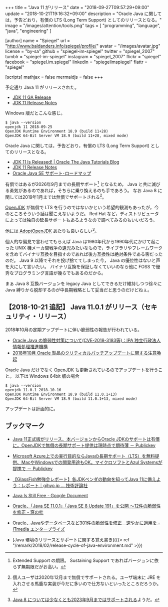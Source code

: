 +++
title = "Java 11 がリリース"
date = "2018-09-27T09:57:29+09:00"
update = "2018-10-21T19:16:32+09:00"
description = "Oracle Java に関しては，予告どおり，有償の LTS (Long Term Support) としてのリリースとなる。"
image = "/images/attention/tools.png"
tags  = [ "programming", "language", "java", "engineering" ]

[author]
  name      = "Spiegel"
  url       = "http://www.baldanders.info/spiegel/profile/"
  avatar    = "/images/avatar.jpg"
  license   = "by-sa"
  github    = "spiegel-im-spiegel"
  twitter   = "spiegel_2007"
  tumblr    = "spiegel-im-spiegel"
  instagram = "spiegel_2007"
  flickr    = "spiegel"
  facebook  = "spiegel.im.spiegel"
  linkedin  = "spiegelimspiegel"
  flattr    = "spiegel"

[scripts]
  mathjax = false
  mermaidjs = false
+++

予定通り Java 11 がリリースされた。

- [JDK 11 GA Release](https://jdk.java.net/11/)
- [JDK 11 Release Notes](https://jdk.java.net/11/release-notes)

Windows 版だとこんな感じ。

```text
$ java --version
openjdk 11 2018-09-25
OpenJDK Runtime Environment 18.9 (build 11+28)
OpenJDK 64-Bit Server VM 18.9 (build 11+28, mixed mode)
```

Oracle Java に関しては，予告どおり，有償の LTS (Long Term Support) としてのリリースとなる。

- [JDK 11 Is Released! | Oracle The Java Tutorials Blog](https://blogs.oracle.com/thejavatutorials/jdk-11-is-released)
- [JDK 11 Release Notes](https://www.oracle.com/technetwork/java/javase/11-relnotes-5012447.html)
- [Oracle Java SE サポート･ロードマップ](https://www.oracle.com/technetwork/jp/java/eol-135779-ja.html)

有償ではあるが2026年9月までの長期サポート[^j11] となるため， Java と共に滅びる勇気があるのであれば，そちらに乗り換えるのも手であろう。
なお Java 8 に関しては2019年1月までは無償でサポートされる[^j8p]。

[^j8p]: 個人ユーザは2020年12月まで無償でサポートされる。ユーザ端末に JRE を入れさせる馬鹿な実装が今だに多いので仕方ないといったところだろうか。
[^j11]: Extended Support の期限。 Sustaining Support であればバージョンに依らず無期限だがお高い。

[OpenJDK] が無償で LTS を行うのではないかという希望的観測もあったが，今のところそういう話は聞こえないようだ。
Red Hat など，ディストリビュータによっては独自の延長サポートもあるようなので調べてみるのもいいだろう。

他には [AdoptOpenJDK] あたりも良いらしい[^j8]。

[^j8]: [Java 8 については少なくとも2023年9月まではサポートされる](https://adoptopenjdk.net/support.html "Support | AdoptOpenJDK - Open source, prebuilt OpenJDK binaries")ようだ。

個人的な偏見で言わせてもらえば Java は1980年代から1990年代にかけて起こった UNIX 機メーカ間戦争の遺児みたいなもので，ライブラリやフレームワークを含めてバイナリ互換を目指すのであれば後方互換性は絶対条件である筈だったのだ。
Java 9 以降でそれを投げ捨ててしまった今， Java の優位性はないと声を大にして言いたい。
バイナリ互換を保証しなくていいのなら他に FOSS で優秀なプログラミング言語が幾らでもあるのだから。

まぁ Java 8 互換バージョンを legacy Java としてできるだけ維持しつつ徐々に Java 縛りから脱却するのが中長期戦略として妥当だと思うのだけどねぇ。

## 【2018-10-21 追記】 Java 11.0.1 がリリース（セキュリティ・リリース）

2018年10月の定期アップデートに伴い脆弱性の報告が行われている。

- [Oracle Java の脆弱性対策について(CVE-2018-3183等)：IPA 独立行政法人 情報処理推進機構](https://www.ipa.go.jp/security/ciadr/vul/20181017-jre.html)
- [2018年10月 Oracle 製品のクリティカルパッチアップデートに関する注意喚起](http://www.jpcert.or.jp/at/2018/at180042.html)

Oracle Java だけでなく [OpenJDK] も更新されているのでアップデートを行うこと。
以下は Windows 64bit 版の場合

```text
$ java --version
openjdk 11.0.1 2018-10-16
OpenJDK Runtime Environment 18.9 (build 11.0.1+13)
OpenJDK 64-Bit Server VM 18.9 (build 11.0.1+13, mixed mode)
```

アップデートは計画的に。

## ブックマーク

- [Java 11正式版がリリース、本バージョンからOracle JDKのサポートは有償に。OpenJDKで無償の長期サポート提供は現時点で期待薄 － Publickey](https://www.publickey1.jp/blog/18/java_11oracle_jdkopenjdk.html)
- [Microsoft Azure上での実行目的ならJavaの長期サポート（LTS）を無料提供、MacやWindowsでの開発用途もOK。マイクロソフトとAzul Systemsが提携で － Publickey](https://www.publickey1.jp/blog/18/microsoft_azurejavaltsmacwindowsokazul_systems.html)
- [【GlassFish勉強会レポート】各JDKベンダの動向を知ってJava 11に備えよう：レポート｜gihyo.jp … 技術評論社](https://gihyo.jp/news/report/2018/10/0501)
- [Java Is Still Free - Google Document](https://docs.google.com/document/d/1nFGazvrCvHMZJgFstlbzoHjpAVwv5DEdnaBr_5pKuHo/edit#heading=h.p3qt2oh5eczi)
- [Oracle、「Java SE 11.0.1」「Java SE 8 Update 191」を公開 ～12件の脆弱性を修正 - 窓の杜](https://forest.watch.impress.co.jp/docs/news/1148283.html)
- [Oracle、Javaやデータベースなど301件の脆弱性を修正　速やかに適用を - ITmedia エンタープライズ](http://www.itmedia.co.jp/enterprise/articles/1810/17/news074.html)

- [Java 環境のリリースとサポートに関する覚え書き]({{< ref "/remark/2018/02/release-cycle-of-java-environment.md" >}})

[OpenJDK]: http://openjdk.java.net/
[AdoptOpenJDK]: https://adoptopenjdk.net/ "AdoptOpenJDK - Open source, prebuilt OpenJDK binaries"
